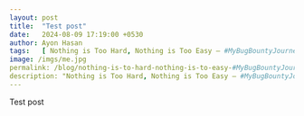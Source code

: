 ```yaml
---
layout: post
title:  "Test post"
date:   2024-08-09 17:19:00 +0530
author: Ayon Hasan
tags:   [ Nothing is Too Hard, Nothing is Too Easy – #MyBugBountyJourney ]
image: /imgs/me.jpg
permalink: /blog/nothing-is-to-hard-nothing-is-to-easy-#MyBugBountyJourney
description: "Nothing is Too Hard, Nothing is Too Easy – #MyBugBountyJourney"  
---
```


Test post